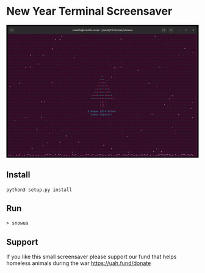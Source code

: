 # New Year Terminal Screensaver

![demo](/demo.gif)

## Install

```
python3 setup.py install
```

## Run
```
> snowua
```

## Support
If you like this small screensaver please support our fund that helps
homeless animals during the war
https://uah.fund/donate
